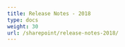 ```yaml
---
title: Release Notes - 2018
type: docs
weight: 30
url: /sharepoint/release-notes-2018/
---
```



